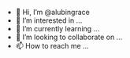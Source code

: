 - 👋 Hi, I’m @alubingrace
- 👀 I’m interested in ...
- 🌱 I’m currently learning ...
- 💞️ I’m looking to collaborate on ...
- 📫 How to reach me ...

<!---
alubingrace/alubingrace is a ✨ special ✨ repository because its `README.md` (this file) appears on your GitHub profile.
You can click the Preview link to take a look at your changes.
--->
